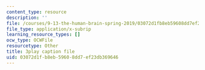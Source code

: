 ```yaml
---
content_type: resource
description: ''
file: /courses/9-13-the-human-brain-spring-2019/03072d1fb8eb59608dd7ef23db369646_kAX_PRnliMo.vtt
file_type: application/x-subrip
learning_resource_types: []
ocw_type: OCWFile
resourcetype: Other
title: 3play caption file
uid: 03072d1f-b8eb-5960-8dd7-ef23db369646
---
```

